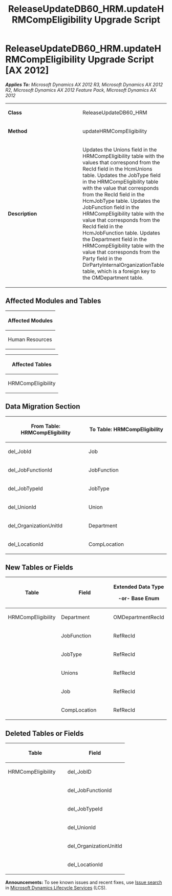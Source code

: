 ﻿---
title: ReleaseUpdateDB60_HRM.updateHRMCompEligibility Upgrade Script
TOCTitle: ReleaseUpdateDB60_HRM.updateHRMCompEligibility Upgrade Script
ms:assetid: 5b7c0aa8-eb49-048e-9460-60656dcd50fa
ms:mtpsurl: https://msdn.microsoft.com/en-us/library/JJ736309(v=AX.60)
ms:contentKeyID: 49708484
ms.date: 05/18/2015
mtps_version: v=AX.60
---

# ReleaseUpdateDB60\_HRM.updateHRMCompEligibility Upgrade Script [AX 2012]


_**Applies To:** Microsoft Dynamics AX 2012 R3, Microsoft Dynamics AX 2012 R2, Microsoft Dynamics AX 2012 Feature Pack, Microsoft Dynamics AX 2012_

<table>
<colgroup>
<col style="width: 50%" />
<col style="width: 50%" />
</colgroup>
<tbody>
<tr class="odd">
<td><p><strong>Class</strong></p></td>
<td><p>ReleaseUpdateDB60_HRM</p></td>
</tr>
<tr class="even">
<td><p><strong>Method</strong></p></td>
<td><p>updateHRMCompEligibility</p></td>
</tr>
<tr class="odd">
<td><p><strong>Description</strong></p></td>
<td><p>Updates the Unions field in the HRMCompEligibility table with the values that correspond from the RecId field in the HcmUnions table. Updates the JobType field in the HRMCompEligibility table with the value that corresponds from the RecId field in the HcmJobType table. Updates the JobFunction field in the HRMCompEligibility table with the value that corresponds from the RecId field in the HcmJobFunction table. Updates the Department field in the HRMCompEligibility table with the value that corresponds from the Party field in the DirPartyInternalOrganizationTable table, which is a foreign key to the OMDepartment table.</p></td>
</tr>
</tbody>
</table>


## Affected Modules and Tables

<table>
<colgroup>
<col style="width: 100%" />
</colgroup>
<thead>
<tr class="header">
<th><p>Affected Modules</p></th>
</tr>
</thead>
<tbody>
<tr class="odd">
<td><p>Human Resources</p></td>
</tr>
</tbody>
</table>


<table>
<colgroup>
<col style="width: 100%" />
</colgroup>
<thead>
<tr class="header">
<th><p>Affected Tables</p></th>
</tr>
</thead>
<tbody>
<tr class="odd">
<td><p>HRMCompEligibility</p></td>
</tr>
</tbody>
</table>


## Data Migration Section

<table>
<colgroup>
<col style="width: 50%" />
<col style="width: 50%" />
</colgroup>
<thead>
<tr class="header">
<th><p>From Table: HRMCompEligibility</p></th>
<th><p>To Table: HRMCompEligibility</p></th>
</tr>
</thead>
<tbody>
<tr class="odd">
<td><p>del_JobId</p></td>
<td><p>Job</p></td>
</tr>
<tr class="even">
<td><p>del_JobFunctionId</p></td>
<td><p>JobFunction</p></td>
</tr>
<tr class="odd">
<td><p>del_JobTypeId</p></td>
<td><p>JobType</p></td>
</tr>
<tr class="even">
<td><p>del_UnionId</p></td>
<td><p>Union</p></td>
</tr>
<tr class="odd">
<td><p>del_OrganizationUnitId</p></td>
<td><p>Department</p></td>
</tr>
<tr class="even">
<td><p>del_LocationId</p></td>
<td><p>CompLocation</p></td>
</tr>
</tbody>
</table>


## New Tables or Fields

<table>
<colgroup>
<col style="width: 33%" />
<col style="width: 33%" />
<col style="width: 33%" />
</colgroup>
<thead>
<tr class="header">
<th><p>Table</p></th>
<th><p>Field</p></th>
<th><p>Extended Data Type</p>
<p>-or- Base Enum</p></th>
</tr>
</thead>
<tbody>
<tr class="odd">
<td><p>HRMCompEligibility</p></td>
<td><p>Department</p></td>
<td><p>OMDepartmentRecId</p></td>
</tr>
<tr class="even">
<td><p></p></td>
<td><p>JobFunction</p></td>
<td><p>RefRecId</p></td>
</tr>
<tr class="odd">
<td><p></p></td>
<td><p>JobType</p></td>
<td><p>RefRecId</p></td>
</tr>
<tr class="even">
<td><p></p></td>
<td><p>Unions</p></td>
<td><p>RefRecId</p></td>
</tr>
<tr class="odd">
<td><p></p></td>
<td><p>Job</p></td>
<td><p>RefRecId</p></td>
</tr>
<tr class="even">
<td><p></p></td>
<td><p>CompLocation</p></td>
<td><p>RefRecId</p></td>
</tr>
</tbody>
</table>


## Deleted Tables or Fields

<table>
<colgroup>
<col style="width: 50%" />
<col style="width: 50%" />
</colgroup>
<thead>
<tr class="header">
<th><p>Table</p></th>
<th><p>Field</p></th>
</tr>
</thead>
<tbody>
<tr class="odd">
<td><p>HRMCompEligibility</p></td>
<td><p>del_JobID</p></td>
</tr>
<tr class="even">
<td><p></p></td>
<td><p>del_JobFunctionId</p></td>
</tr>
<tr class="odd">
<td><p></p></td>
<td><p>del_JobTypeId</p></td>
</tr>
<tr class="even">
<td><p></p></td>
<td><p>del_UnionId</p></td>
</tr>
<tr class="odd">
<td><p></p></td>
<td><p>del_OrganizationUnitId</p></td>
</tr>
<tr class="even">
<td><p></p></td>
<td><p>del_LocationId</p></td>
</tr>
</tbody>
</table>

  
**Announcements:** To see known issues and recent fixes, use [Issue search](http://go.microsoft.com/fwlink/?linkid=389258) in [Microsoft Dynamics Lifecycle Services](http://go.microsoft.com/fwlink/?linkid=306505) (LCS).

